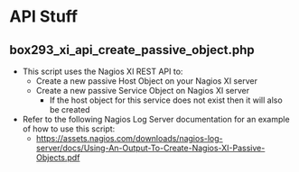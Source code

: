 # API Stuff

## box293_xi_api_create_passive_object.php
* This script uses the Nagios XI REST API to:
  * Create a new passive Host Object on your Nagios XI server
  * Create a new passive Service Object on Nagios XI server
    * If the host object for this service does not exist then it will also be created
* Refer to the following Nagios Log Server documentation for an example of how to use this script:
  * https://assets.nagios.com/downloads/nagios-log-server/docs/Using-An-Output-To-Create-Nagios-XI-Passive-Objects.pdf

